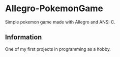 # Allegro-PokemonGame
Simple pokemon game made with Allegro and ANSI C.

## Information
One of my first projects in programming as a hobby.
